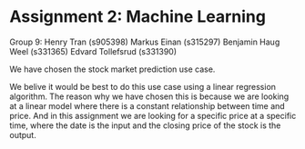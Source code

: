 # Assignment 2: Machine Learning

Group 9:
Henry Tran (s905398)
Markus Einan (s315297)
Benjamin Haug Weel (s331365)
Edvard Tollefsrud (s331390)

We have chosen the stock market prediction use case.

We belive it would be best to do this use case using a linear regression algorithm.
The reason why we have chosen this is because we are looking at a linear model where
there is a constant relationship between time and price. And in this assignment we are 
looking for a specific price at a specific time, where the date is the input 
and the closing price of the stock is the output.
